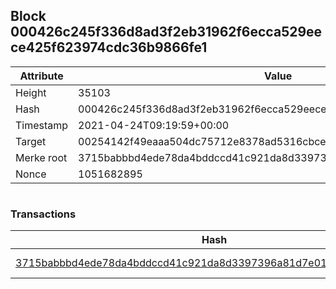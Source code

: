 ## Block 000426c245f336d8ad3f2eb31962f6ecca529eece425f623974cdc36b9866fe1

Attribute | Value
--- | ---
Height | 35103
Hash | 000426c245f336d8ad3f2eb31962f6ecca529eece425f623974cdc36b9866fe1
Timestamp | 2021-04-24T09:19:59+00:00
Target | 00254142f49eaaa504dc75712e8378ad5316cbcead634704b3734b6271167cc4
Merke root | 3715babbbd4ede78da4bddccd41c921da8d3397396a81d7e01cb7d967304f96b
Nonce | 1051682895

```

```

### Transactions

Hash | Amount
--- | ---
[3715babbbd4ede78da4bddccd41c921da8d3397396a81d7e01cb7d967304f96b](3715babbbd4ede78da4bddccd41c921da8d3397396a81d7e01cb7d967304f96b.md) | 10.00000000 SKEPTI 
